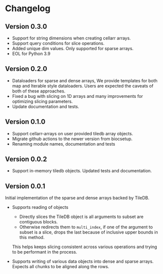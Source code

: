 # Changelog

## Version 0.3.0

- Support for string dimensions when creating cellarr arrays.
- Support query conditions for slice operations.
- Added unique dim values. Only supported for sparse arrays.
- EOL for Python 3.9

## Version 0.2.0

- Dataloaders for sparse and dense arrays, We provide templates for both map and Iterable style dataloaders. Users are expected the caveats of both of these approaches.
- Fixed a bug with slicing on 1D arrays and many improvements for optimizing slicing parameters.
- Update documentation and tests.

## Version 0.1.0

- Support cellarr-arrays on user provided tiledb array objects.
- Migrate github actions to the newer version from biocsetup.
- Renaming module names, documentation and tests

## Version 0.0.2

- Support in-memory tiledb objects. Updated tests and documentation.

## Version 0.0.1

Initial implementation of the sparse and dense arrays backed by TileDB.

- Supports reading of objects
  - Directly slices the TileDB object is all arguments to subset are contiguous blocks.
  - Otherwise redirects them to `multi_index`, if one of the argument to subset is a slice, drops the last because of inclusive upper bounds in this method.

  This helps keeps slicing consistent across various operations and trying to be performant in the process.

- Supports writing of various data objects into dense and sparse arrays. Expects all chunks to be aligned along the rows.
